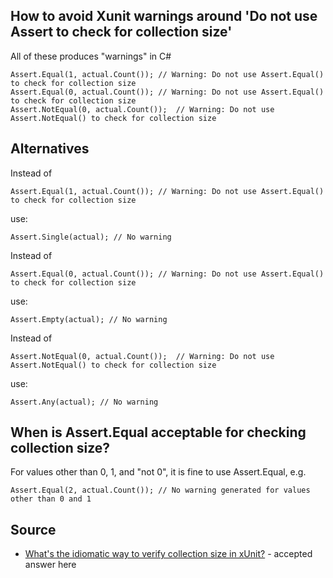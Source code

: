 ## How to avoid Xunit warnings around 'Do not use Assert to check for collection size'

All of these produces "warnings" in C#

	Assert.Equal(1, actual.Count()); // Warning: Do not use Assert.Equal() to check for collection size
	Assert.Equal(0, actual.Count()); // Warning: Do not use Assert.Equal() to check for collection size
	Assert.NotEqual(0, actual.Count());  // Warning: Do not use Assert.NotEqual() to check for collection size

## Alternatives

Instead of 

	Assert.Equal(1, actual.Count()); // Warning: Do not use Assert.Equal() to check for collection size

use:

	Assert.Single(actual); // No warning 

Instead of 

	Assert.Equal(0, actual.Count()); // Warning: Do not use Assert.Equal() to check for collection size

use:

	Assert.Empty(actual); // No warning

Instead of 

	Assert.NotEqual(0, actual.Count());  // Warning: Do not use Assert.NotEqual() to check for collection size

use:

	Assert.Any(actual); // No warning


## When is Assert.Equal acceptable for checking collection size? 

For values other than 0, 1, and "not 0", it is fine to use Assert.Equal, e.g.

	Assert.Equal(2, actual.Count()); // No warning generated for values other than 0 and 1

## Source

- [What's the idiomatic way to verify collection size in xUnit?](https://stackoverflow.com/a/68299967) - accepted answer here
